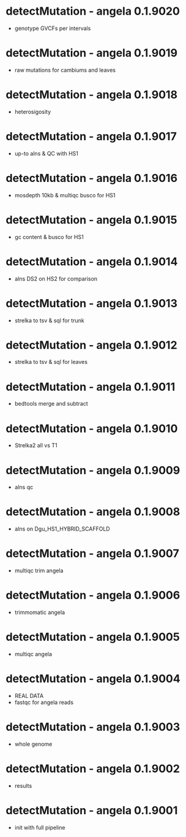 # detectMutation - angela 0.1.9020
* genotype GVCFs per intervals

# detectMutation - angela 0.1.9019
* raw mutations for cambiums and leaves

# detectMutation - angela 0.1.9018
* heterosigosity

# detectMutation - angela 0.1.9017
* up-to alns & QC with HS1

# detectMutation - angela 0.1.9016
* mosdepth 10kb & multiqc busco for HS1

# detectMutation - angela 0.1.9015
* gc content & busco for HS1

# detectMutation - angela 0.1.9014
* alns DS2 on HS2 for comparison

# detectMutation - angela 0.1.9013
* strelka to tsv & sql for trunk

# detectMutation - angela 0.1.9012
* strelka to tsv & sql for leaves

# detectMutation - angela 0.1.9011
* bedtools merge and subtract

# detectMutation - angela 0.1.9010
* Strelka2 all vs T1

# detectMutation - angela 0.1.9009
* alns qc

# detectMutation - angela 0.1.9008
* alns on Dgu_HS1_HYBRID_SCAFFOLD

# detectMutation - angela 0.1.9007
* multiqc trim angela

# detectMutation - angela 0.1.9006
* trimmomatic angela

# detectMutation - angela 0.1.9005
* multiqc angela

# detectMutation - angela 0.1.9004
* REAL DATA
* fastqc for angela reads

# detectMutation - angela 0.1.9003
* whole genome

# detectMutation - angela 0.1.9002
* results

# detectMutation - angela 0.1.9001
* init with full pipeline
